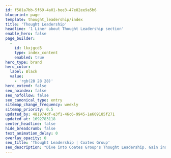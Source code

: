 ```yaml
---
id: f581a7bb-5f69-4a01-bee3-47e82ee9a5b6
blueprint: page
template: thought_leadership/index
title: 'Thought Leadership'
headline: '1 Liner about Thought Leadership section'
enable_hero: false
page_builder:
  -
    id: lkxjgcd5
    type: index_content
    enabled: true
hero_type: brand
hero_color:
  label: Black
  value:
    - 'rgb(28 28 28)'
hero_extend: false
seo_noindex: false
seo_nofollow: false
seo_canonical_type: entry
sitemap_change_frequency: weekly
sitemap_priority: 0.5
updated_by: 481974df-e3f1-46c6-9945-1e609185f271
updated_at: 1692783118
center_headline: false
hide_breadcrumb: false
text_animation_delay: 0
overlay_opacity: 0
seo_title: 'Thought Leadership | Coates Group'
seo_description: "Dive into Coates Group's Thought Leadership. Gain industry insights, expert advice, and forward-thinking strategies for your digital signage needs. Read more."
---
```

